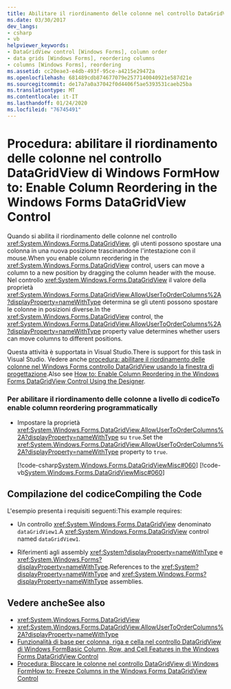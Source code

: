 ```yaml
---
title: Abilitare il riordinamento delle colonne nel controllo DataGridView
ms.date: 03/30/2017
dev_langs:
- csharp
- vb
helpviewer_keywords:
- DataGridView control [Windows Forms], column order
- data grids [Windows Forms], reordering columns
- columns [Windows Forms], reordering
ms.assetid: cc20eae3-e4db-493f-95ce-a4215e29472a
ms.openlocfilehash: 681489cdb874677079e2577140040921e587d21e
ms.sourcegitcommit: de17a7a0a37042f0d4406f5ae5393531caeb25ba
ms.translationtype: MT
ms.contentlocale: it-IT
ms.lasthandoff: 01/24/2020
ms.locfileid: "76745491"
---
```

# <a name="how-to-enable-column-reordering-in-the-windows-forms-datagridview-control"></a><span data-ttu-id="bb39f-102">Procedura: abilitare il riordinamento delle colonne nel controllo DataGridView di Windows Form</span><span class="sxs-lookup"><span data-stu-id="bb39f-102">How to: Enable Column Reordering in the Windows Forms DataGridView Control</span></span>
<span data-ttu-id="bb39f-103">Quando si abilita il riordinamento delle colonne nel controllo <xref:System.Windows.Forms.DataGridView>, gli utenti possono spostare una colonna in una nuova posizione trascinandone l'intestazione con il mouse.</span><span class="sxs-lookup"><span data-stu-id="bb39f-103">When you enable column reordering in the <xref:System.Windows.Forms.DataGridView> control, users can move a column to a new position by dragging the column header with the mouse.</span></span> <span data-ttu-id="bb39f-104">Nel controllo <xref:System.Windows.Forms.DataGridView> il valore della proprietà <xref:System.Windows.Forms.DataGridView.AllowUserToOrderColumns%2A?displayProperty=nameWithType> determina se gli utenti possono spostare le colonne in posizioni diverse.</span><span class="sxs-lookup"><span data-stu-id="bb39f-104">In the <xref:System.Windows.Forms.DataGridView> control, the <xref:System.Windows.Forms.DataGridView.AllowUserToOrderColumns%2A?displayProperty=nameWithType> property value determines whether users can move columns to different positions.</span></span>  
  
 <span data-ttu-id="bb39f-105">Questa attività è supportata in Visual Studio.</span><span class="sxs-lookup"><span data-stu-id="bb39f-105">There is support for this task in Visual Studio.</span></span>  <span data-ttu-id="bb39f-106">Vedere anche [procedura: abilitare il riordinamento delle colonne nel Windows Forms controllo DataGridView usando la finestra di progettazione](enable-column-reordering-in-the-datagrid-using-the-designer.md).</span><span class="sxs-lookup"><span data-stu-id="bb39f-106">Also see [How to: Enable Column Reordering in the Windows Forms DataGridView Control Using the Designer](enable-column-reordering-in-the-datagrid-using-the-designer.md).</span></span>  
  
### <a name="to-enable-column-reordering-programmatically"></a><span data-ttu-id="bb39f-107">Per abilitare il riordinamento delle colonne a livello di codice</span><span class="sxs-lookup"><span data-stu-id="bb39f-107">To enable column reordering programmatically</span></span>  
  
- <span data-ttu-id="bb39f-108">Impostare la proprietà <xref:System.Windows.Forms.DataGridView.AllowUserToOrderColumns%2A?displayProperty=nameWithType> su `true`.</span><span class="sxs-lookup"><span data-stu-id="bb39f-108">Set the <xref:System.Windows.Forms.DataGridView.AllowUserToOrderColumns%2A?displayProperty=nameWithType> property to `true`.</span></span>  
  
     [!code-csharp[System.Windows.Forms.DataGridViewMisc#060](~/samples/snippets/csharp/VS_Snippets_Winforms/System.Windows.Forms.DataGridViewMisc/CS/datagridviewmisc.cs#060)]
     [!code-vb[System.Windows.Forms.DataGridViewMisc#060](~/samples/snippets/visualbasic/VS_Snippets_Winforms/System.Windows.Forms.DataGridViewMisc/VB/datagridviewmisc.vb#060)]  
  
## <a name="compiling-the-code"></a><span data-ttu-id="bb39f-109">Compilazione del codice</span><span class="sxs-lookup"><span data-stu-id="bb39f-109">Compiling the Code</span></span>  
 <span data-ttu-id="bb39f-110">L'esempio presenta i requisiti seguenti:</span><span class="sxs-lookup"><span data-stu-id="bb39f-110">This example requires:</span></span>  
  
- <span data-ttu-id="bb39f-111">Un controllo <xref:System.Windows.Forms.DataGridView> denominato `dataGridView1`.</span><span class="sxs-lookup"><span data-stu-id="bb39f-111">A <xref:System.Windows.Forms.DataGridView> control named `dataGridView1`.</span></span>  
  
- <span data-ttu-id="bb39f-112">Riferimenti agli assembly <xref:System?displayProperty=nameWithType> e <xref:System.Windows.Forms?displayProperty=nameWithType>.</span><span class="sxs-lookup"><span data-stu-id="bb39f-112">References to the <xref:System?displayProperty=nameWithType> and <xref:System.Windows.Forms?displayProperty=nameWithType> assemblies.</span></span>  
  
## <a name="see-also"></a><span data-ttu-id="bb39f-113">Vedere anche</span><span class="sxs-lookup"><span data-stu-id="bb39f-113">See also</span></span>

- <xref:System.Windows.Forms.DataGridView>
- <xref:System.Windows.Forms.DataGridView.AllowUserToOrderColumns%2A?displayProperty=nameWithType>
- [<span data-ttu-id="bb39f-114">Funzionalità di base per colonna, riga e cella nel controllo DataGridView di Windows Form</span><span class="sxs-lookup"><span data-stu-id="bb39f-114">Basic Column, Row, and Cell Features in the Windows Forms DataGridView Control</span></span>](basic-column-row-and-cell-features-wf-datagridview-control.md)
- [<span data-ttu-id="bb39f-115">Procedura: Bloccare le colonne nel controllo DataGridView di Windows Form</span><span class="sxs-lookup"><span data-stu-id="bb39f-115">How to: Freeze Columns in the Windows Forms DataGridView Control</span></span>](how-to-freeze-columns-in-the-windows-forms-datagridview-control.md)
